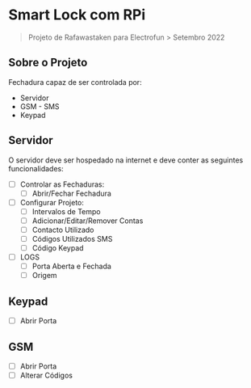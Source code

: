 # Smart Lock com RPi

> Projeto de Rafawastaken para Electrofun > Setembro 2022

## Sobre o Projeto

Fechadura capaz de ser controlada por:

- Servidor
- GSM - SMS
- Keypad

## Servidor

O servidor deve ser hospedado na internet e deve conter as seguintes funcionalidades:

- [ ] Controlar as Fechaduras:
  - [ ] Abrir/Fechar Fechadura
- [ ] Configurar Projeto:
  - [ ] Intervalos de Tempo
  - [ ] Adicionar/Editar/Remover Contas
  - [ ] Contacto Utilizado
  - [ ] Códigos Utilizados SMS
  - [ ] Código Keypad
- [ ] LOGS
  - [ ] Porta Aberta e Fechada
  - [ ] Origem

## Keypad

- [ ] Abrir Porta

## GSM

- [ ] Abrir Porta
- [ ] Alterar Códigos
